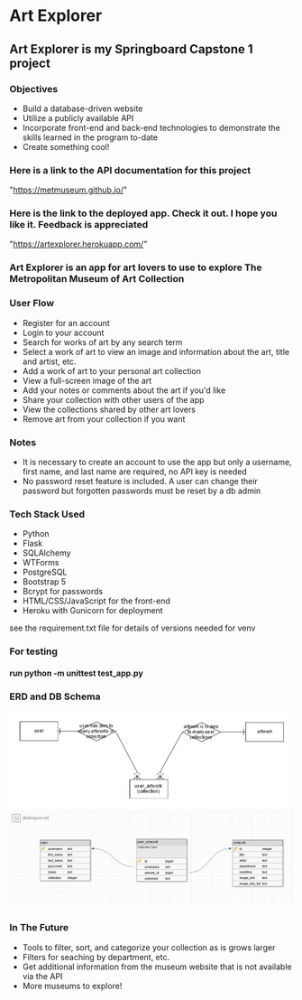 # Art Explorer

## Art Explorer is my Springboard Capstone 1 project

### Objectives

- Build a database-driven website
- Utilize a publicly available API
- Incorporate front-end and back-end technologies to demonstrate the skills learned in the program to-date
- Create something cool!

### Here is a link to the API documentation for this project

"https://metmuseum.github.io/"

### Here is the link to the deployed app. Check it out. I hope you like it. Feedback is appreciated

"https://artexplorer.herokuapp.com/"

### Art Explorer is an app for art lovers to use to explore The Metropolitan Museum of Art Collection

### User Flow

- Register for an account
- Login to your account
- Search for works of art by any search term
- Select a work of art to view an image and information about the art, title and artist, etc.
- Add a work of art to your personal art collection
- View a full-screen image of the art
- Add your notes or comments about the art if you'd like
- Share your collection with other users of the app
- View the collections shared by other art lovers
- Remove art from your collection if you want

### Notes

- It is necessary to create an account to use the app but only a username, first name, and last name are required, no API key is needed
- No password reset feature is included. A user can change their password but forgotten passwords must be reset by a db admin

### Tech Stack Used

- Python
- Flask
- SQLAlchemy
- WTForms
- PostgreSQL
- Bootstrap 5
- Bcrypt for passwords
- HTML/CSS/JavaScript for the front-end
- Heroku with Gunicorn for deployment

see the requirement.txt file for details of versions needed for venv

### For testing

#### run python -m unittest test_app.py

### ERD and DB Schema

<!-- markdownlint-disable -->
<img src="art_explorer erd.png">
<img src="art_explorer schema.png">
<!-- markdownlint-restore -->

### In The Future

- Tools to filter, sort, and categorize your collection as is grows larger
- Filters for seaching by department, etc.
- Get additional information from the museum website that is not available via the API
- More museums to explore!
